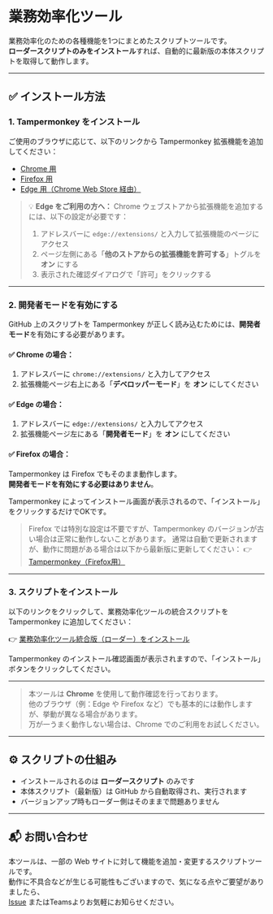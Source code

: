# 業務効率化ツール

業務効率化のための各種機能を1つにまとめたスクリプトツールです。  
**ローダースクリプトのみをインストール**すれば、自動的に最新版の本体スクリプトを取得して動作します。

---

## ✅ インストール方法

### 1. Tampermonkey をインストール

ご使用のブラウザに応じて、以下のリンクから Tampermonkey 拡張機能を追加してください：

- [Chrome 用](https://chrome.google.com/webstore/detail/dhdgffkkebhmkfjojejmpbldmpobfkfo)
- [Firefox 用](https://addons.mozilla.org/ja/firefox/addon/tampermonkey/)
- [Edge 用（Chrome Web Store 経由）](https://chrome.google.com/webstore/detail/dhdgffkkebhmkfjojejmpbldmpobfkfo)

> 💡 **Edge をご利用の方へ：**
> Chrome ウェブストアから拡張機能を追加するには、以下の設定が必要です：
>
> 1. アドレスバーに `edge://extensions/` と入力して拡張機能のページにアクセス
> 2. ページ左側にある「**他のストアからの拡張機能を許可する**」トグルを **オン** にする
> 3. 表示された確認ダイアログで「許可」をクリックする

---

### 2. 開発者モードを有効にする

GitHub 上のスクリプトを Tampermonkey が正しく読み込むためには、**開発者モード**を有効にする必要があります。

#### ✅ Chrome の場合：

1. アドレスバーに `chrome://extensions/` と入力してアクセス
2. 拡張機能ページ右上にある「**デベロッパーモード**」を **オン** にしてください

#### ✅ Edge の場合：

1. アドレスバーに `edge://extensions/` と入力してアクセス
2. 拡張機能ページ左にある「**開発者モード**」を **オン** にしてください

#### ✅ Firefox の場合：

Tampermonkey は Firefox でもそのまま動作します。  
**開発者モードを有効にする必要はありません**。

Tampermonkey によってインストール画面が表示されるので、「インストール」をクリックするだけでOKです。

> Firefox では特別な設定は不要ですが、Tampermonkey のバージョンが古い場合は正常に動作しないことがあります。
> 通常は自動で更新されますが、動作に問題がある場合は以下から最新版に更新してください：
> 👉 [Tampermonkey（Firefox用）](https://addons.mozilla.org/ja/firefox/addon/tampermonkey/)

---

### 3. スクリプトをインストール

以下のリンクをクリックして、業務効率化ツールの統合スクリプトを Tampermonkey に追加してください：

👉 [業務効率化ツール統合版（ローダー）をインストール](https://raw.githubusercontent.com/NEL227/work-toolkit/main/script/業務効率化ツールローダー.user.js)

Tampermonkey のインストール確認画面が表示されますので、「インストール」ボタンをクリックしてください。

---

> 本ツールは **Chrome** を使用して動作確認を行っております。  
> 他のブラウザ（例：Edge や Firefox など）でも基本的には動作しますが、挙動が異なる場合があります。  
> 万が一うまく動作しない場合は、Chrome でのご利用をお試しください。

---

## ⚙️ スクリプトの仕組み

- インストールされるのは **ローダースクリプト** のみです
- 本体スクリプト（最新版）は GitHub から自動取得され、実行されます
- バージョンアップ時もローダー側はそのままで問題ありません

---

## 📬 お問い合わせ

本ツールは、一部の Web サイトに対して機能を追加・変更するスクリプトツールです。  
動作に不具合などが生じる可能性もございますので、気になる点やご要望がありましたら、  
[Issue](https://github.com/NEL227/work-toolkit/issues) またはTeamsよりお気軽にお知らせください。
